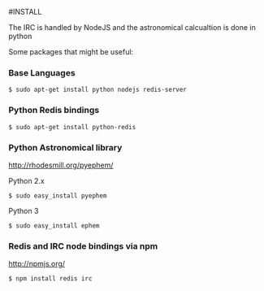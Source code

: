 #INSTALL

The IRC is handled by NodeJS and the astronomical calcualtion is done in python

Some packages that might be useful:

### Base Languages

    $ sudo apt-get install python nodejs redis-server

### Python Redis bindings

    $ sudo apt-get install python-redis

### Python Astronomical library

http://rhodesmill.org/pyephem/

Python 2.x

    $ sudo easy_install pyephem

Python 3

    $ sudo easy_install ephem

### Redis and IRC node bindings via npm

http://npmjs.org/

    $ npm install redis irc

